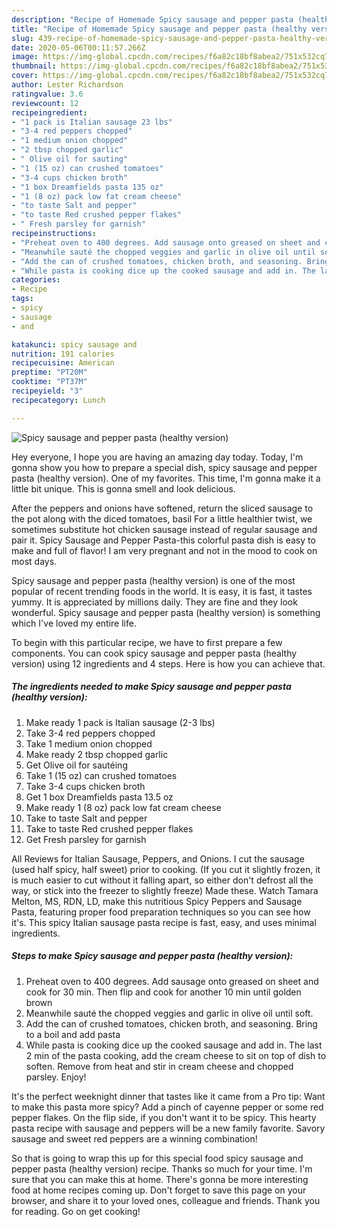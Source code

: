 ```yaml
---
description: "Recipe of Homemade Spicy sausage and pepper pasta (healthy version)"
title: "Recipe of Homemade Spicy sausage and pepper pasta (healthy version)"
slug: 439-recipe-of-homemade-spicy-sausage-and-pepper-pasta-healthy-version
date: 2020-05-06T00:11:57.266Z
image: https://img-global.cpcdn.com/recipes/f6a82c18bf8abea2/751x532cq70/spicy-sausage-and-pepper-pasta-healthy-version-recipe-main-photo.jpg
thumbnail: https://img-global.cpcdn.com/recipes/f6a82c18bf8abea2/751x532cq70/spicy-sausage-and-pepper-pasta-healthy-version-recipe-main-photo.jpg
cover: https://img-global.cpcdn.com/recipes/f6a82c18bf8abea2/751x532cq70/spicy-sausage-and-pepper-pasta-healthy-version-recipe-main-photo.jpg
author: Lester Richardson
ratingvalue: 3.6
reviewcount: 12
recipeingredient:
- "1 pack is Italian sausage 23 lbs"
- "3-4 red peppers chopped"
- "1 medium onion chopped"
- "2 tbsp chopped garlic"
- " Olive oil for sauting"
- "1 (15 oz) can crushed tomatoes"
- "3-4 cups chicken broth"
- "1 box Dreamfields pasta 135 oz"
- "1 (8 oz) pack low fat cream cheese"
- "to taste Salt and pepper"
- "to taste Red crushed pepper flakes"
- " Fresh parsley for garnish"
recipeinstructions:
- "Preheat oven to 400 degrees. Add sausage onto greased on sheet and cook for 30 min. Then flip and cook for another 10 min until golden brown"
- "Meanwhile sauté the chopped veggies and garlic in olive oil until soft."
- "Add the can of crushed tomatoes, chicken broth, and seasoning. Bring to a boil and add pasta"
- "While pasta is cooking dice up the cooked sausage and add in. The last 2 min of the pasta cooking, add the cream cheese to sit on top of dish to soften. Remove from heat and stir in cream cheese and chopped parsley. Enjoy!"
categories:
- Recipe
tags:
- spicy
- sausage
- and

katakunci: spicy sausage and 
nutrition: 191 calories
recipecuisine: American
preptime: "PT20M"
cooktime: "PT37M"
recipeyield: "3"
recipecategory: Lunch

---
```



![Spicy sausage and pepper pasta (healthy version)](https://img-global.cpcdn.com/recipes/f6a82c18bf8abea2/751x532cq70/spicy-sausage-and-pepper-pasta-healthy-version-recipe-main-photo.jpg)

Hey everyone, I hope you are having an amazing day today. Today, I'm gonna show you how to prepare a special dish, spicy sausage and pepper pasta (healthy version). One of my favorites. This time, I'm gonna make it a little bit unique. This is gonna smell and look delicious.

After the peppers and onions have softened, return the sliced sausage to the pot along with the diced tomatoes, basil For a little healthier twist, we sometimes substitute hot chicken sausage instead of regular sausage and pair it. Spicy Sausage and Pepper Pasta-this colorful pasta dish is easy to make and full of flavor! I am very pregnant and not in the mood to cook on most days.

Spicy sausage and pepper pasta (healthy version) is one of the most popular of recent trending foods in the world. It is easy, it is fast, it tastes yummy. It is appreciated by millions daily. They are fine and they look wonderful. Spicy sausage and pepper pasta (healthy version) is something which I've loved my entire life.


To begin with this particular recipe, we have to first prepare a few components. You can cook spicy sausage and pepper pasta (healthy version) using 12 ingredients and 4 steps. Here is how you can achieve that.

<!--inarticleads1-->

##### The ingredients needed to make Spicy sausage and pepper pasta (healthy version):

1. Make ready 1 pack is Italian sausage (2-3 lbs)
1. Take 3-4 red peppers chopped
1. Take 1 medium onion chopped
1. Make ready 2 tbsp chopped garlic
1. Get  Olive oil for sautéing
1. Take 1 (15 oz) can crushed tomatoes
1. Take 3-4 cups chicken broth
1. Get 1 box Dreamfields pasta 13.5 oz
1. Make ready 1 (8 oz) pack low fat cream cheese
1. Take to taste Salt and pepper
1. Take to taste Red crushed pepper flakes
1. Get  Fresh parsley for garnish


All Reviews for Italian Sausage, Peppers, and Onions. I cut the sausage (used half spicy, half sweet) prior to cooking. (If you cut it slightly frozen, it is much easier to cut without it falling apart, so either don&#39;t defrost all the way, or stick into the freezer to slightly freeze) Made these. Watch Tamara Melton, MS, RDN, LD, make this nutritious Spicy Peppers and Sausage Pasta, featuring proper food preparation techniques so you can see how it&#39;s. This spicy Italian sausage pasta recipe is fast, easy, and uses minimal ingredients. 

<!--inarticleads2-->

##### Steps to make Spicy sausage and pepper pasta (healthy version):

1. Preheat oven to 400 degrees. Add sausage onto greased on sheet and cook for 30 min. Then flip and cook for another 10 min until golden brown
1. Meanwhile sauté the chopped veggies and garlic in olive oil until soft.
1. Add the can of crushed tomatoes, chicken broth, and seasoning. Bring to a boil and add pasta
1. While pasta is cooking dice up the cooked sausage and add in. The last 2 min of the pasta cooking, add the cream cheese to sit on top of dish to soften. Remove from heat and stir in cream cheese and chopped parsley. Enjoy!


It&#39;s the perfect weeknight dinner that tastes like it came from a Pro tip: Want to make this pasta more spicy? Add a pinch of cayenne pepper or some red pepper flakes. On the flip side, if you don&#39;t want it to be spicy. This hearty pasta recipe with sausage and peppers will be a new family favorite. Savory sausage and sweet red peppers are a winning combination! 

So that is going to wrap this up for this special food spicy sausage and pepper pasta (healthy version) recipe. Thanks so much for your time. I'm sure that you can make this at home. There's gonna be more interesting food at home recipes coming up. Don't forget to save this page on your browser, and share it to your loved ones, colleague and friends. Thank you for reading. Go on get cooking!
